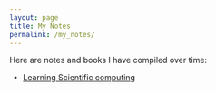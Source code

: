 ```yaml
---
layout: page
title: My Notes
permalink: /my_notes/
---
```


Here are notes and books I have compiled over time:
- [Learning Scientific computing](https://ominusliticus.github.io/learning_scientific_computing/overview)
